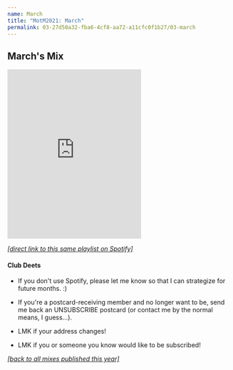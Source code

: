 ```yaml
---
name: March
title: "MotM2021: March"
permalink: 03-27d50a32-fba6-4cf8-aa72-a11cfc0f1b27/03-march
---
```


## March's Mix

<iframe src="https://open.spotify.com/embed/playlist/66wgLqq3rAKmKjtJ4LWI2U" width="300" height="380" frameborder="0" allowtransparency="true" allow="encrypted-media"></iframe>

[_[direct link to this same playlist on Spotify]_](https://open.spotify.com/playlist/66wgLqq3rAKmKjtJ4LWI2U?si=1f3c76696e814312)

#### Club Deets
- If you don't use Spotify, please let me know so that I can strategize for future months. :)

- If you're a postcard-receiving member and no longer want to be, send me back an UNSUBSCRIBE postcard (or contact me by the normal means, I guess...).

- LMK if your address changes!

- LMK if you or someone you know would like to be subscribed!

[_[back to all mixes published this year]_](../index.md)
